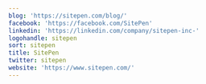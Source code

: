 ```yaml
---
blog: 'https://sitepen.com/blog/'
facebook: 'https://facebook.com/SitePen'
linkedin: 'https://linkedin.com/company/sitepen-inc-'
logohandle: sitepen
sort: sitepen
title: SitePen
twitter: sitepen
website: 'https://www.sitepen.com/'
---
```

